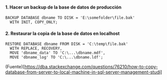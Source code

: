 
#### 1. Hacer un backup de la base de datos de producción

````
BACKUP DATABASE dbname TO DISK = 'E:\somefolder\file.bak'
  WITH INIT, COPY_ONLY;
````

#### 2. Restaurar la copia de la base de datos en localhost
````
RESTORE DATABASE dbname FROM DISK = 'C:\temp\file.bak'
  WITH REPLACE, RECOVERY,
  MOVE 'dbname_data' TO 'C:\...\dbname.mdf',
  MOVE 'dbname_log' TO 'C:\...\dbname.ldf';
````

(Fuente)[https://dba.stackexchange.com/questions/76210/how-to-copy-database-from-server-to-local-machine-in-sql-server-management-studi]

